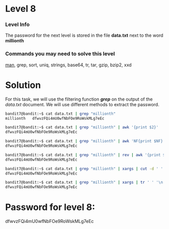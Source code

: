 # Level 8

### Level Info

The password for the next level is stored in the file **data.txt** next to the word **millionth**

### Commands you may need to solve this level

[man](https://manpages.ubuntu.com/manpages/noble/man1/man.1.html), grep, sort, uniq, strings, base64, tr, tar, gzip, bzip2, xxd

# Solution

For this task, we will use the filtering function ***grep*** on the output of the *data.txt* document. We will use different methods to extract the password.
```sh
bandit7@bandit:~$ cat data.txt | grep "millionth"
millionth	dfwvzFQi4mU0wfNbFOe9RoWskMLg7eEc

bandit7@bandit:~$ cat data.txt | grep "millionth" | awk '{print $2}'
dfwvzFQi4mU0wfNbFOe9RoWskMLg7eEc

bandit7@bandit:~$ cat data.txt | grep "millionth" | awk 'NF{print $NF}'
dfwvzFQi4mU0wfNbFOe9RoWskMLg7eEc

bandit7@bandit:~$ cat data.txt | grep "millionth" | rev | awk '{print $1}' | rev
dfwvzFQi4mU0wfNbFOe9RoWskMLg7eEc

bandit7@bandit:~$ cat data.txt | grep "millionth" | xargs | cut -d ' ' -f 2
dfwvzFQi4mU0wfNbFOe9RoWskMLg7eEc

bandit7@bandit:~$ cat data.txt | grep "millionth" | xargs | tr ' ' '\n' | tail -n 1
dfwvzFQi4mU0wfNbFOe9RoWskMLg7eEc
```

# Password for level 8:

dfwvzFQi4mU0wfNbFOe9RoWskMLg7eEc
